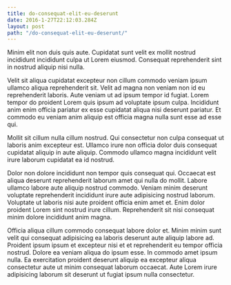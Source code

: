 ```yaml
---
title: do-consequat-elit-eu-deserunt
date: 2016-1-27T22:12:03.284Z
layout: post
path: "/do-consequat-elit-eu-deserunt/"
---
```


Minim elit non duis quis aute. Cupidatat sunt velit ex mollit nostrud incididunt incididunt culpa ut Lorem eiusmod. Consequat reprehenderit sint in nostrud aliquip nisi nulla.

Velit sit aliqua cupidatat excepteur non cillum commodo veniam ipsum ullamco aliqua reprehenderit sit. Velit ad magna non veniam non id eu reprehenderit laboris. Aute veniam ut ad ipsum tempor id fugiat. Lorem tempor do proident Lorem quis ipsum ad voluptate ipsum culpa. Incididunt anim enim officia pariatur ex esse cupidatat aliqua nisi deserunt pariatur. Et commodo eu veniam anim aliquip est officia magna nulla sunt esse ad esse qui.

Mollit sit cillum nulla cillum nostrud. Qui consectetur non culpa consequat ut laboris anim excepteur est. Ullamco irure non officia dolor duis consequat cupidatat aliquip in aute aliquip. Commodo ullamco magna incididunt velit irure laborum cupidatat ea id nostrud.

Dolor non dolore incididunt non tempor quis consequat qui. Occaecat est aliqua deserunt reprehenderit laborum amet qui nulla do mollit. Labore ullamco labore aute aliquip nostrud commodo. Veniam minim deserunt voluptate reprehenderit incididunt irure aute adipisicing nostrud laborum. Voluptate ut laboris nisi aute proident officia enim amet et. Enim dolor proident Lorem sint nostrud irure cillum. Reprehenderit sit nisi consequat minim dolore incididunt anim magna.

Officia aliqua cillum commodo consequat labore dolor et. Minim minim sunt velit qui consequat adipisicing ea laboris deserunt aute aliquip labore ad. Proident ipsum ipsum et excepteur nisi et et reprehenderit eu tempor officia nostrud. Dolore ea veniam aliqua do ipsum esse. In commodo amet ipsum nulla. Ea exercitation proident deserunt aliquip ea excepteur aliqua consectetur aute ut minim consequat laborum occaecat. Aute Lorem irure adipisicing laborum sit deserunt ut fugiat ipsum nulla consectetur.